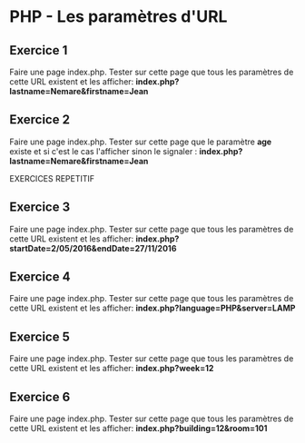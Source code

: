 ﻿# PHP - Les paramètres d'URL
## Exercice 1
Faire une page index.php. Tester sur cette page que tous les paramètres de cette URL existent et les afficher: **index.php?lastname=Nemare&firstname=Jean**

## Exercice 2
Faire une page index.php. Tester sur cette page que le paramètre **age** existe et si c'est le cas l'afficher sinon le signaler : **index.php?lastname=Nemare&firstname=Jean**


EXERCICES REPETITIF

## Exercice 3
Faire une page index.php. Tester sur cette page que tous les paramètres de cette URL existent  et les afficher: **index.php?startDate=2/05/2016&endDate=27/11/2016**

## Exercice 4
Faire une page index.php. Tester sur cette page que tous les paramètres de cette URL existent  et les afficher: **index.php?language=PHP&server=LAMP**

## Exercice 5
Faire une page index.php. Tester sur cette page que tous les paramètres de cette URL existent  et les afficher: **index.php?week=12**

## Exercice 6
Faire une page index.php. Tester sur cette page que tous les paramètres de cette URL existent  et les afficher: **index.php?building=12&room=101**

